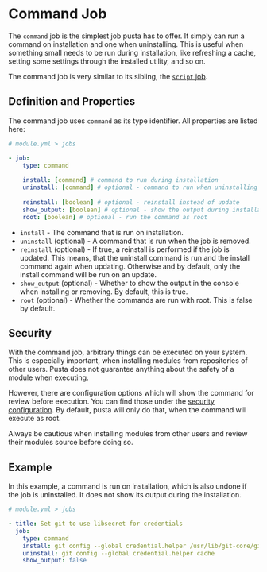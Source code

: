 # Command Job
The `command` job is the simplest job pusta has to offer. It simply can run a command on installation and one when uninstalling. This is useful when something small needs to be run during installation, like refreshing a cache, setting some settings through the installed utility, and so on.

The command job is very similar to its sibling, the [`script` job](script.md).

## Definition and Properties
The command job uses `command` as its type identifier. All properties are listed here:
```yml
# module.yml > jobs

- job:
    type: command
    
    install: [command] # command to run during installation
    uninstall: [command] # optional - command to run when uninstalling
    
    reinstall: [boolean] # optional - reinstall instead of update
    show_output: [boolean] # optional - show the output during installation
    root: [boolean] # optional - run the command as root
```

- `install` - The command that is run on installation.
- `uninstall` (optional) - A command that is run when the job is removed.
- `reinstall` (optional) - If true, a reinstall is performed if the job is updated. This means, that the uninstall command is run and the install command again when updating. Otherwise and by default, only the install command will be run on an update.
- `show_output` (optional) - Whether to show the output in the console when installing or removing. By default, this is true.
- `root` (optional) - Whether the commands are run with root. This is false by default.

## Security
With the command job, arbitrary things can be executed on your system. This is especially important, when installing modules from repositories of other users. Pusta does not guarantee anything about the safety of a module when executing. 

However, there are configuration options which will show the command for review before execution. You can find those under the [security configuration](../../custom/config.md#security). By default, pusta will only do that, when the command will execute as root.

Always be cautious when installing modules from other users and review their modules source before doing so.

## Example
In this example, a command is run on installation, which is also undone if the job is uninstalled. It does not show its output during the installation.

```yml
# module.yml > jobs

- title: Set git to use libsecret for credentials
  job:
    type: command
    install: git config --global credential.helper /usr/lib/git-core/git-credential-libsecret
    uninstall: git config --global credential.helper cache
    show_output: false
```

